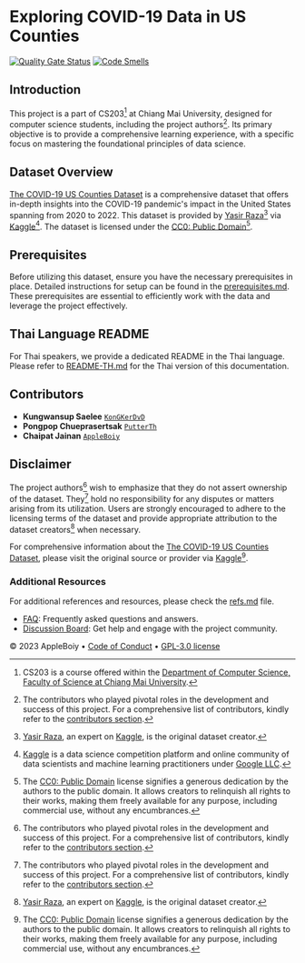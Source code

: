 # Exploring COVID-19 Data in US Counties

[![Quality Gate Status](https://sonarcloud.io/api/project_badges/measure?project=AppleBoiy_Covid-19US-CS203&metric=alert_status)](https://sonarcloud.io/summary/new_code?id=AppleBoiy_Covid-19US-CS203) [![Code Smells](https://sonarcloud.io/api/project_badges/measure?project=AppleBoiy_Covid-19US-CS203&metric=code_smells)](https://sonarcloud.io/summary/new_code?id=AppleBoiy_Covid-19US-CS203)

## Introduction
This project is a part of CS203[^1] at Chiang Mai University, designed for computer science students, including the project authors[^2]. Its primary objective is to provide a comprehensive learning experience, with a specific focus on mastering the foundational principles of data science.

## Dataset Overview
[The COVID-19 US Counties Dataset][Dataset url] is a comprehensive dataset
that offers in-depth insights into the COVID-19 pandemic's impact in the United States spanning from 2020 to 2022.
This dataset is provided by [Yasir Raza][Yasir Kaggle][^3] via [Kaggle][Kaggle][^4].
The dataset is licensed under the [CC0: Public Domain][CC0: Public Domain][^5].

## Prerequisites
Before utilizing this dataset, ensure you have the necessary prerequisites in place.
Detailed instructions for setup can be found in the [prerequisites.md](docs/prerequisites.md).
These prerequisites are essential to efficiently work with the data and leverage the project effectively.

## Thai Language README
For Thai speakers, we provide a dedicated README in the Thai language. Please refer to [README-TH.md](README-TH.md) for the Thai version of this documentation.

## Contributors
- **Kungwansup Saelee** [`KonGKerDvD`](https://github.com/KonGKerDvD)
- **Pongpop Chueprasertsak** [`PutterTh`](https://github.com/PutterTh)
- **Chaipat Jainan** [`AppleBoiy`](https://github.com/AppleBoiy)
 
## Disclaimer
The project authors[^2] wish to emphasize that they do not assert ownership of the dataset.
They[^2] hold no responsibility for any disputes or matters arising from its utilization.
Users are strongly encouraged to adhere to the licensing terms of the dataset 
and provide appropriate attribution to the dataset creators[^3] when necessary.

For comprehensive information about the [The COVID-19 US Counties Dataset][Dataset url],
please visit the original source or provider via [Kaggle][Dataset url][^5].

### Additional Resources
For additional references and resources, please check the [refs.md](docs/refs.md) file.
- [FAQ](docs/FAQ.md): Frequently asked questions and answers.
- [Discussion Board](https://github.com/AppleBoiy/Covid-19US-CS203/discussions): Get help and engage with the project community.

[^1]: CS203 is a course offered within the [Department of Computer Science, Faculty of Science at Chiang Mai University][CSCMU url].
[^2]: The contributors who played pivotal roles in the development and success of this project. For a comprehensive list of contributors, kindly refer to the [contributors section](#contributors).
[^3]: [Yasir Raza](https://www.kaggle.com/yasirabdaali), an expert on [Kaggle][Kaggle], is the original dataset creator.
[^4]: [Kaggle](https://www.kaggle.com) is a data science competition platform and online community of data scientists and machine learning practitioners under [Google LLC](https://en.wikipedia.org/wiki/Google).
[^5]: The [CC0: Public Domain](https://creativecommons.org/publicdomain/zero/1.0/) license signifies a generous dedication by the authors to the public domain. It allows creators to relinquish all rights to their works, making them freely available for any purpose, including commercial use, without any encumbrances.

&copy; 2023 AppleBoiy &bull; [Code of Conduct](CODE_OF_CONDUCT.md) &bull; [GPL-3.0 license](../LICENSE)

[Yasir Kaggle]: https://www.kaggle.com/yasirabdaali
[Kaggle]: https://www.kaggle.com
[CC0: Public Domain]: https://creativecommons.org/publicdomain/zero/1.0/
[Dataset url]: https://www.kaggle.com/yasirabdaali/corona-virus-covid19-us-counties
[CSCMU url]: https://www.cs.science.cmu.ac.th/en/